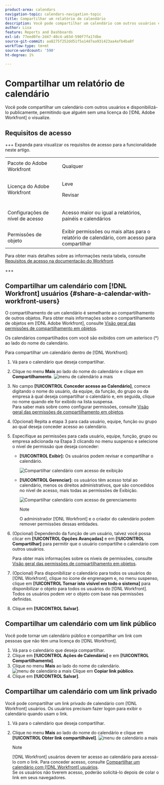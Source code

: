 ```yaml
---
product-area: calendars
navigation-topic: calendars-navigation-topic
title: Compartilhar um relatório de calendário
description: Você pode compartilhar um calendário com outros usuários e disponibilizá-lo publicamente, permitindo que alguém sem uma licença do  [!DNL Adobe Workfront]  o exiba.
author: Lisa
feature: Reports and Dashboards
exl-id: 77eed0fe-2d47-40c4-a03d-590f7fa17dbe
source-git-commit: aa8275f252dd51f5a14d7aa931423aa4afb4ba8f
workflow-type: tm+mt
source-wordcount: '590'
ht-degree: 1%

---
```


# Compartilhar um relatório de calendário


Você pode compartilhar um calendário com outros usuários e disponibilizá-lo publicamente, permitindo que alguém sem uma licença do [!DNL Adobe Workfront] o visualize.

## Requisitos de acesso

+++ Expanda para visualizar os requisitos de acesso para a funcionalidade neste artigo.

<table style="table-layout:auto"> 
 <col> 
 </col> 
 <col> 
 </col> 
 <tbody> 
  <tr> 
   <td role="rowheader">Pacote do Adobe Workfront</td> 
   <td> <p>Qualquer</p> </td> 
  </tr> 
  <tr> 
   <td role="rowheader">Licença do Adobe Workfront</td> 
   <td><p>Leve</p>
       <p>Revisar</p></td> 
  </tr> 
  <tr> 
   <td role="rowheader">Configurações de nível de acesso</td> 
   <td> <p> Acesso maior ou igual a relatórios, painéis e calendários</p></td> 
  </tr> 
  <tr> 
   <td role="rowheader">Permissões de objeto</td> 
   <td>Exibir permissões ou mais altas para o relatório de calendário, com acesso para compartilhar</td> 
  </tr> 
 </tbody> 
</table>

Para obter mais detalhes sobre as informações nesta tabela, consulte [Requisitos de acesso na documentação do Workfront](/help/quicksilver/administration-and-setup/add-users/access-levels-and-object-permissions/access-level-requirements-in-documentation.md).

+++

## Compartilhar um calendário com [!DNL Workfront] usuários {#share-a-calendar-with-workfront-users}

O compartilhamento de um calendário é semelhante ao compartilhamento de outros objetos. Para obter mais informações sobre o compartilhamento de objetos em [!DNL Adobe Workfront], consulte [Visão geral das permissões de compartilhamento em objetos](../../../workfront-basics/grant-and-request-access-to-objects/sharing-permissions-on-objects-overview.md).

Os calendários compartilhados com você são exibidos com um asterisco (&#42;) ao lado do nome do calendário.

Para compartilhar um calendário dentro de [!DNL Workfront]:

1. Vá para o calendário que deseja compartilhar.
1. Clique no menu **Mais** ao lado do nome do calendário e clique em **Compartilhamento**.
   ![menu de calendário a mais](assets/more-menu-calendar.png)
1. No campo **[!UICONTROL Conceder acesso ao Calendário]**, comece digitando o nome do usuário, da equipe, da função, do grupo ou da empresa à qual deseja compartilhar o calendário e, em seguida, clique no nome quando ele for exibido na lista suspensa.\
   Para saber mais sobre como configurar permissões, consulte [Visão geral das permissões de compartilhamento em objetos](../../../workfront-basics/grant-and-request-access-to-objects/sharing-permissions-on-objects-overview.md).

1. (Opcional) Repita a etapa 3 para cada usuário, equipe, função ou grupo ao qual deseja conceder acesso ao calendário.
1. Especifique as permissões para cada usuário, equipe, função, grupo ou empresa adicionada na Etapa 3 clicando no menu suspenso e selecione o nível de permissão que deseja conceder:

   * **[!UICONTROL Exibir]:** Os usuários podem revisar e compartilhar o calendário.

     ![Compartilhar calendário com acesso de exibição](assets/view-calendar.png)

   * **[!UICONTROL Gerenciar]:** os usuários têm acesso total ao calendário, menos os direitos administrativos, que são concedidos no nível de acesso, mais todas as permissões de Exibição.

     ![Compartilhar calendário com acesso de gerenciamento](assets/manage-calendar.png)

     >[!NOTE]
     >
     >O administrador [!DNL Workfront] e o criador do calendário podem remover permissões dessas entidades.

1. (Opcional) Dependendo da função de um usuário, talvez você possa clicar em **[!UICONTROL Opções Avançadas]** e em **[!UICONTROL Compartilhar]**&#x200B; para permitir que o usuário compartilhe o calendário com outros usuários.

   Para obter mais informações sobre os níveis de permissões, consulte [Visão geral das permissões de compartilhamento em objetos](../../../workfront-basics/grant-and-request-access-to-objects/sharing-permissions-on-objects-overview.md).

1. (Opcional) Para disponibilizar o calendário para todos os usuários do [!DNL Workfront], clique no ícone de engrenagem e, no menu suspenso, clique em **[!UICONTROL Tornar isto visível em todo o sistema]** para disponibilizar o objeto para todos os usuários do [!DNL Workfront].\
   Todos os usuários podem ver o objeto com base nas permissões definidas.

1. Clique em **[!UICONTROL Salvar]**.

## Compartilhar um calendário com um link público

Você pode tornar um calendário público e compartilhar um link com pessoas que não têm uma licença do [!DNL Workfront].

1. Vá para o calendário que deseja compartilhar.
1. Clique em **[!UICONTROL Ações de Calendário]** e em **[!UICONTROL Compartilhamento]**.
1. Clique no menu **Mais** ao lado do nome do calendário.
   ![menu de calendário a mais](assets/more-menu-calendar.png)
Clique em **Copiar link público**.
1. Clique em **[!UICONTROL Salvar]**.

## Compartilhar um calendário com um link privado

Você pode compartilhar um link privado de calendário com [!DNL Workfront] usuários. Os usuários precisam fazer logon para exibir o calendário quando usam o link.

1. Vá para o calendário que deseja compartilhar.
1. Clique no menu **Mais** ao lado do nome do calendário e clique em **[!UICONTROL Obter link compartilhável]**.
   ![menu de calendário a mais](assets/more-menu-calendar.png)

   >[!NOTE]
   >
   >[!DNL Workfront] usuários devem ter acesso ao calendário para acessá-lo com o link. Para conceder acesso, consulte [Compartilhar um calendário com [!DNL Workfront] usuários](#share-a-calendar-with-workfront-users).\
   >Se os usuários não tiverem acesso, poderão solicitá-lo depois de colar o link em seus navegadores.
